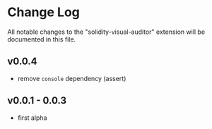 # Change Log
All notable changes to the "solidity-visual-auditor" extension will be documented in this file.

## v0.0.4
- remove `console` dependency (assert)

## v0.0.1 - 0.0.3

- first alpha
